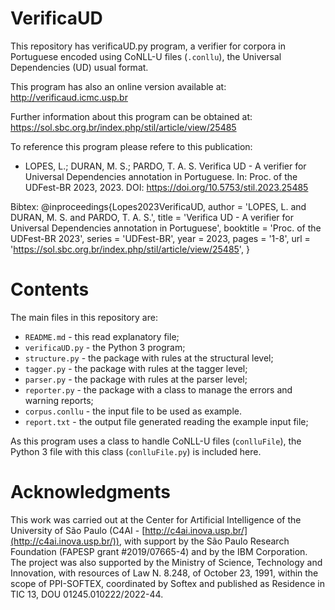 # VerificaUD
 This repository has verificaUD.py program, a verifier for corpora in Portuguese encoded using CoNLL-U files (`.conllu`), the Universal Dependencies (UD) usual format.

 This program has also an online version available at: http://verificaud.icmc.usp.br

 Further information about this program can be obtained at: https://sol.sbc.org.br/index.php/stil/article/view/25485

 To reference this program please refere to this publication:
 - LOPES, L.; DURAN, M. S.; PARDO, T. A. S. Verifica UD - A verifier for Universal Dependencies annotation in Portuguese. In: Proc. of the UDFest-BR 2023, 2023. DOI: https://doi.org/10.5753/stil.2023.25485

 Bibtex:
 @inproceedings{Lopes2023VerificaUD,
   author = 'LOPES, L. and DURAN, M. S. and PARDO, T. A. S.', 
   title = 'Verifica UD - A verifier for Universal Dependencies annotation in Portuguese',
   booktitle = 'Proc. of the UDFest-BR 2023',
   series = 'UDFest-BR',
   year = 2023,
   pages = '1-8',
   url = 'https://sol.sbc.org.br/index.php/stil/article/view/25485',
}

 # Contents
 The main files in this repository are:
- `README.md` - this read explanatory file;
- `verificaUD.py` - the Python 3 program;
- `structure.py` - the package with rules at the structural level;
- `tagger.py` - the package with rules at the tagger level;
- `parser.py` - the package with rules at the parser level;
- `reporter.py` - the package with a class to manage the errors and warning reports;
- `corpus.conllu` - the input file to be used as example.
- `report.txt` - the output file generated reading the example input file;

As this program uses a class to handle CoNLL-U files (`conlluFile`), the Python 3 file with this class (`conlluFile.py`) is included here.

# Acknowledgments
This work was carried out at the Center for Artificial Intelligence of the University of São Paulo (C4AI - [http://c4ai.inova.usp.br/](http://c4ai.inova.usp.br/)), with support by the São Paulo Research Foundation (FAPESP grant #2019/07665-4) and by the IBM Corporation. The project was also supported by the Ministry of Science, Technology and Innovation, with resources of Law N. 8.248, of October 23, 1991, within the scope of PPI-SOFTEX, coordinated by Softex and published as Residence in TIC 13, DOU 01245.010222/2022-44.

